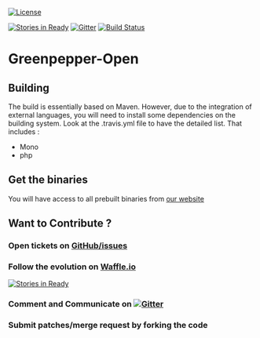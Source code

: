 [![License](https://img.shields.io/badge/License-GNU%20General%20Public%20License%203.0-brightgreen.svg)](http://www.gnu.org/licenses/gpl-3.0.txt)

[![Stories in Ready](https://badge.waffle.io/strator-dev/greenpepper-open.png?label=ready&title=Stories%20In%20Ready)](http://waffle.io/strator-dev/greenpepper-open) [![Gitter](https://badges.gitter.im/Join%20Chat.svg)](https://gitter.im/strator-dev/greenpepper-open?utm_source=badge&utm_medium=badge&utm_campaign=pr-badge&utm_content=badge) [![Build Status](https://travis-ci.org/strator-dev/greenpepper-open.svg?branch=master)](https://travis-ci.org/strator-dev/greenpepper-open)

# Greenpepper-Open

## Building 

The build is essentially based on Maven.
However, due to the integration of external languages, you will need to install some dependencies on the building system.
Look at the .travis.yml file to have the detailed list. That includes :
* Mono
* php

## Get the binaries

You will have access to all prebuilt binaries from [our website](http://strator-dev.github.io/greenpepper/#/downloads)

## Want to Contribute ? 

### Open tickets on [GitHub/issues](https://github.com/strator-dev/greenpepper-open/issues)

### Follow the evolution on [Waffle.io](https://waffle.io/strator-dev/greenpepper-open) 

[![Stories in Ready](https://badge.waffle.io/strator-dev/greenpepper-open.png?label=ready&title=Ready)](http://waffle.io/strator-dev/greenpepper-open)

### Comment and Communicate on [![Gitter](https://badges.gitter.im/Join%20Chat.svg)](https://gitter.im/strator-dev/greenpepper-open?utm_source=badge&utm_medium=badge&utm_campaign=pr-badge&utm_content=badge)

### Submit patches/merge request by forking the code



